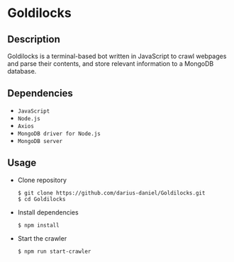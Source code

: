 # Goldilocks
## Description
Goldilocks is a terminal-based bot written in JavaScript to crawl webpages and parse their contents, and store relevant information to a MongoDB database.
## Dependencies
* `JavaScript`
* `Node.js`
* `Axios`
* `MongoDB driver for Node.js`
* `MongoDB server`

## Usage
* Clone repository
     ```
     $ git clone https://github.com/darius-daniel/Goldilocks.git
     $ cd Goldilocks
     ```
* Install dependencies
    ```
    $ npm install
    ```
* Start the crawler
    ```
    $ npm run start-crawler
    ```

